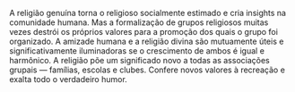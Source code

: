 ﻿A religião genuína torna o religioso socialmente estimado e cria insights na comunidade humana. Mas a formalização de grupos religiosos muitas vezes destrói os próprios valores para a promoção dos quais o grupo foi organizado. A amizade humana e a religião divina são mutuamente úteis e significativamente iluminadoras se o crescimento de ambos é igual e harmônico. A religião põe um significado novo a todas as associações grupais — famílias, escolas e clubes. Confere novos valores à recreação e exalta todo o verdadeiro humor.
